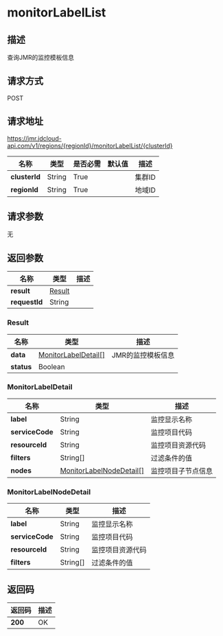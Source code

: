 # monitorLabelList


## 描述
查询JMR的监控模板信息

## 请求方式
POST

## 请求地址
https://jmr.jdcloud-api.com/v1/regions/{regionId}/monitorLabelList/{clusterId}

|名称|类型|是否必需|默认值|描述|
|---|---|---|---|---|
|**clusterId**|String|True| |集群ID|
|**regionId**|String|True| |地域ID|

## 请求参数
无


## 返回参数
|名称|类型|描述|
|---|---|---|
|**result**|[Result](monitorlabellist#result)| |
|**requestId**|String| |

### <div id="result">Result</div>
|名称|类型|描述|
|---|---|---|
|**data**|[MonitorLabelDetail[]](monitorlabellist#monitorlabeldetail)|JMR的监控模板信息|
|**status**|Boolean| |
### <div id="monitorlabeldetail">MonitorLabelDetail</div>
|名称|类型|描述|
|---|---|---|
|**label**|String|监控显示名称|
|**serviceCode**|String|监控项目代码|
|**resourceId**|String|监控项目资源代码|
|**filters**|String[]|过滤条件的值|
|**nodes**|[MonitorLabelNodeDetail[]](monitorlabellist#monitorlabelnodedetail)|监控项目子节点信息|
### <div id="monitorlabelnodedetail">MonitorLabelNodeDetail</div>
|名称|类型|描述|
|---|---|---|
|**label**|String|监控显示名称|
|**serviceCode**|String|监控项目代码|
|**resourceId**|String|监控项目资源代码|
|**filters**|String[]|过滤条件的值|

## 返回码
|返回码|描述|
|---|---|
|**200**|OK|
